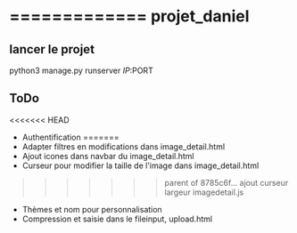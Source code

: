 =============
projet_daniel
=============

lancer le projet
----------------

python3 manage.py runserver $IP:$PORT

ToDo
----

<<<<<<< HEAD
- Authentification
=======
- Adapter filtres en modifications dans image_detail.html
- Ajout icones dans navbar du image_detail.html
- Curseur pour modifier la taille de l'image dans image_detail.html
>>>>>>> parent of 8785c6f... ajout curseur largeur imagedetail.js
- Thèmes et nom pour personnalisation
- Compression et saisie dans le fileinput, upload.html
